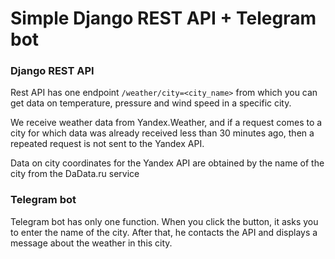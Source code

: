 # Simple Django REST API + Telegram bot
### Django REST API

Rest API has one endpoint `/weather/city=<city_name>` from which you can get data on temperature, pressure and wind speed in a specific city.

We receive weather data from Yandex.Weather, and if a request comes to a city for which data was already received less than 30 minutes ago, then a repeated request is not sent to the Yandex API.

Data on city coordinates for the Yandex API are obtained by the name of the city from the DaData.ru service

### Telegram bot

Telegram bot has only one function. When you click the button, it asks you to enter the name of the city. After that, he contacts the API and displays a message about the weather in this city.
